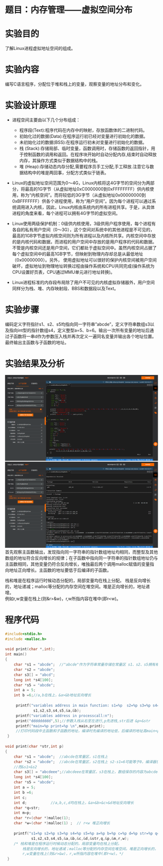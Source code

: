 # **题目：内存管理——虚拟空间分布**

# 实验目的

了解Linux进程虚拟地址空间的组成。

# 实验内容

编写C语言程序，分配位于堆和栈上的变量，观察变量的地址分布和变化。

# 实验设计原理

* 进程空间主要由以下几个分布组成：
    * 程序段(Text):程序代码在内存中的映射，存放函数体的二进制代码。
    * 初始化过的数据(Data):在程序运行初已经对变量进行初始化的数据。
    * 未初始化过的数据(BSS):在程序运行初未对变量进行初始化的数据。
    * 栈 (Stack):存储局部、临时变量，函数调用时，存储函数的返回指针，用于控制函数的调用和返回。在程序块开始时自动分配内存,结束时自动释放内存，其操作方式类似于数据结构中的栈。
    * 堆 (Heap):存储动态内存分配,需要程序员手工分配,手工释放.注意它与数据结构中的堆是两回事，分配方式类似于链表。

* Linux的虚拟地址空间范围为0～4G，Linux内核将这4G字节的空间分为两部分，将最高的1G字节（从虚拟地址0xC0000000到0xFFFFFFFF）供内核使用，称为“内核空间”。而将较低的3G字节（从虚拟地址0x00000000到0xBFFFFFFF）供各个进程使用，称为“用户空间”。因为每个进程可以通过系统调用进入内核，因此，Linux内核由系统内的所有进程共享。于是，从具体进程的角度来看，每个进程可以拥有4G字节的虚拟空间。
* Linux使用两级保护机制：0级供内核使用，3级供用户程序使用，每个进程有各自的私有用户空间（0～3G），这个空间对系统中的其他进程是不可见的，最高的1GB字节虚拟内核空间则为所有进程以及内核所共享。内核空间中存放的是内核代码和数据，而进程的用户空间中存放的是用户程序的代码和数据。不管是内核空间还是用户空间，它们都处于虚拟空间中。虽然内核空间占据了每个虚拟空间中的最高1GB字节，但映射到物理内存却总是从最低地址（0x00000000）。另外， 使用虚拟地址可以很好的保护内核空间被用户空间破坏，虚拟地址到物理地址转换过程由操作系统和CPU共同完成(操作系统为CPU设置好页表，CPU通过MMU单元进行地址转换)。

* Linux进程标准的内存段布局除了用户不可见的内核虚拟存储器外，用户空间同样分为栈、堆、内存映射段、BBS和数据段以及Text。

# 实验步骤

编码定义字符指针s1、s2、s5均指向同一字符串”abcde”，定义字符串数组s3以及指向int型的指针数组s4，定义整型a=5、b=6。输出一次所有变量的地址后通过子函数将一串d作为参数压入栈并再次定义一遍同名变量并输出各个地址位置。最终输出主函数与子函数的地址。

# 实验结果及分析
![part of code](1-01.png)
![output](1-02.png)
首先观察主函数输出，发现指向同一字符串的指针数组地址均相同，而整型及其他数组的地址符合反向增长的规律；在子函数中指向同一字符串的指针数组地址仍与主函数相同，其他变量仍符合反向增长，唯独最后两个调用malloc赋值的变量指向地址正向增长。主函数的地址要低于后编译的子函数。

栈和堆是在程序运行时候动态分配的，局部变量均在栈上分配。 
栈是反向增长的，地址递减；malloc等分配的内存空间在堆空间。堆是正向增长的，地址递增。  
例如r,w变量在栈上(则&r>&w)，r,w所指内容在堆中(即r<w)。

# 程序代码

```cpp
#include<stdio.h>    
#include <malloc.h>    
     
void print(char *,int);    
int main()    
{    
    char *s1 = "abcde";  //"abcde"作为字符串常量存储在常量区 s1、s2、s5拥有相同的地址  
    char *s2 = "abcde";    
    char s3[] = "abcd";    
    long int *s4[100];    
    char *s5 = "abcde";    
    int a = 5;    
    int b =6;//a,b在栈上，&a>&b地址反向增长    
     
     printf("variables address in main function: s1=%p  s2=%p s3=%p s4=%p s5=%p a=%p b=%p \n",     
             s1,s2,s3,s4,s5,&a,&b);   
     printf("variables address in processcall:n");    
     print("ddddddddd",5);//参数入栈从右至左进行,p先进栈,str后进 &p>&str    
     printf("main=%p print=%p \n",main,print);    
     //打印代码段中主函数和子函数的地址，编译时先编译的地址低，后编译的地址高main<print    
 }    
  
void print(char *str,int p)    
{    
    char *s1 = "abcde";  //abcde在常量区，s1在栈上    
    char *s2 = "abcde";  //abcde在常量区，s2在栈上 s2-s1=6可能等于0，编译器优化了相同的常量，只在内存保存一份    
    //而&s1>&s2    
    char s3[] = "abcdeee";//abcdeee在常量区，s3在栈上，数组保存的内容为abcdeee的一份拷贝    
    long int *s4[100];    
    char *s5 = "abcde";    
    int a = 5;    
    int b =6;    
    int c;    
    int d;           //a,b,c,d均在栈上，&a>&b>&c>&d地址反向增长    
    char *q=str;   
    int m=p;           
    char *r=(char *)malloc(1);    
    char *w=(char *)malloc(1) ;  // r<w 堆正向增长    
    
    printf("s1=%p s2=%p s3=%p s4=%p s5=%p a=%p b=%p c=%p d=%p str=%p q=%p p=%p m=%p r=%p w=%p \n",    
            s1,s2,s3,s4,s5,&a,&b,&c,&d,&str,q,&p,&m,r,w);   
    /* 栈和堆是在程序运行时候动态分配的，局部变量均在栈上分配。 
        栈是反向增长的，地址递减；malloc等分配的内存空间在堆空间。堆是正向增长的，地址递增。   
        r,w变量在栈上(则&r>&w)，r,w所指内容在堆中(即r<w)。*/   
 }    
```